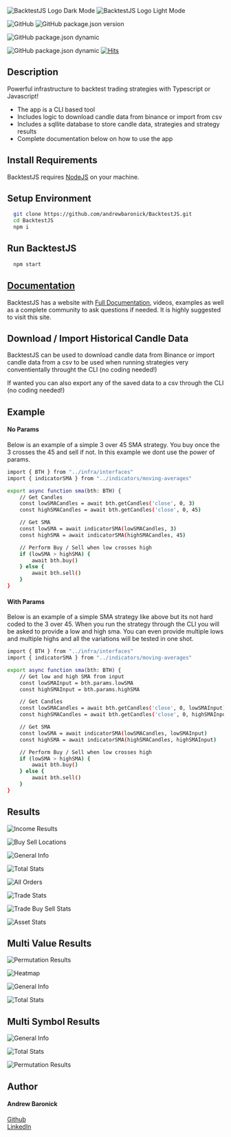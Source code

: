 <picture>
  <source media="(prefers-color-scheme: dark)" srcset="http://backtestjs.com/wp-content/uploads/2024/02/BacktestJS-White-Logo-1.png">
  <source media="(prefers-color-scheme: light)" srcset="http://backtestjs.com/wp-content/uploads/2024/02/BacktestJS-Black-Logo-1.png">
</picture>

![BacktestJS Logo Dark Mode](http://backtestjs.com/wp-content/uploads/2024/02/BacktestJS-White-Logo-1.png#gh-dark-mode-only)
![BacktestJS Logo Light Mode](http://backtestjs.com/wp-content/uploads/2024/02/BacktestJS-Black-Logo-1.png#gh-light-mode-only)

![GitHub](https://img.shields.io/github/license/andrewbaronick/BacktestJS) 
![GitHub package.json version](https://img.shields.io/github/package-json/v/andrewbaronick/BacktestJS) 


![GitHub package.json dynamic](https://img.shields.io/github/package-json/keywords/andrewbaronick/BacktestJS) 


![GitHub package.json dynamic](https://img.shields.io/github/package-json/author/andrewbaronick/BacktestJS)
[![Hits](https://hits.seeyoufarm.com/api/count/incr/badge.svg?url=https%3A%2F%2Fgithub.com%2Fandrewbaronick%2FBacktestJS%2Fhit-counter&count_bg=%2379C83D&title_bg=%23555555&icon=&icon_color=%23E7E7E7&title=Views&edge_flat=false)](https://hits.seeyoufarm.com)

## Description
Powerful infrastructure to backtest trading strategies with Typescript or Javascript!
- The app is a CLI based tool
- Includes logic to download candle data from binance or import from csv
- Includes a sqllite database to store candle data, strategies and strategy results
- Complete documentation below on how to use the app

## Install Requirements
BacktestJS requires [NodeJS](https://nodejs.org/en/download) on your machine.
## Setup Environment
```bash
  git clone https://github.com/andrewbaronick/BacktestJS.git
  cd BacktestJS
  npm i
```

## Run BacktestJS

```bash
  npm start
```

## [Documentation](backtestjs.com)
BacktestJS has a website with [Full Documentation](backtestjs.com), videos, examples as well as a complete community to ask questions if needed.  It is highly suggested to visit this site.

## Download / Import Historical Candle Data
BacktestJS can be used to download candle data from Binance or import candle data from a csv to be used when running strategies very conventientally throught the CLI (no coding needed!)

If wanted you can also export any of the saved data to a csv through the CLI (no coding needed!)

## Example

#### No Params

Below is an example of a simple 3 over 45 SMA strategy.  You buy once the 3 crosses the 45 and sell if not.  In this example we dont use the power of params.
```bash
import { BTH } from "../infra/interfaces"
import { indicatorSMA } from "../indicators/moving-averages"

export async function sma(bth: BTH) {
    // Get Candles
    const lowSMACandles = await bth.getCandles('close', 0, 3)
    const highSMACandles = await bth.getCandles('close', 0, 45)

    // Get SMA
    const lowSMA = await indicatorSMA(lowSMACandles, 3)
    const highSMA = await indicatorSMA(highSMACandles, 45)

    // Perform Buy / Sell when low crosses high
    if (lowSMA > highSMA) {
        await bth.buy()
    } else {
        await bth.sell()
    }
}
```

#### With Params
Below is an example of a simple SMA strategy like above but its not hard coded to the 3 over 45. When you run the strategy through the CLI you will be asked to provide a low and high sma.  You can even provide multiple lows and multiple highs and all the variations will be tested in one shot.

```bash
import { BTH } from "../infra/interfaces"
import { indicatorSMA } from "../indicators/moving-averages"

export async function sma(bth: BTH) {
    // Get low and high SMA from input
    const lowSMAInput = bth.params.lowSMA
    const highSMAInput = bth.params.highSMA

    // Get Candles
    const lowSMACandles = await bth.getCandles('close', 0, lowSMAInput)
    const highSMACandles = await bth.getCandles('close', 0, highSMAInput)

    // Get SMA
    const lowSMA = await indicatorSMA(lowSMACandles, lowSMAInput)
    const highSMA = await indicatorSMA(highSMACandles, highSMAInput)

    // Perform Buy / Sell when low crosses high
    if (lowSMA > highSMA) {
        await bth.buy()
    } else {
        await bth.sell()
    }
}
```

## Results
![Income Results](http://backtestjs.com/wp-content/uploads/2024/02/Trading-Results-Income-Results.png)

![Buy Sell Locations](http://backtestjs.com/wp-content/uploads/2024/02/Trading-Results-Buy-Sell-Locations.png)

![General Info](http://backtestjs.com/wp-content/uploads/2024/02/Trading-Results-General-Info.png)

![Total Stats](http://backtestjs.com/wp-content/uploads/2024/02/Trading-Results-Total-Stats.png)

![All Orders](http://backtestjs.com/wp-content/uploads/2024/02/Trading-Results-All-Orders.png)

![Trade Stats](http://backtestjs.com/wp-content/uploads/2024/02/Trading-Results-Trading-Stats.png)

![Trade Buy Sell Stats](http://backtestjs.com/wp-content/uploads/2024/02/Trading-Results-Trade-Buy-Sell-Stats.png)

![Asset Stats](http://backtestjs.com/wp-content/uploads/2024/02/Multi-Value-Symbol-Trading-Results-Asset-Stats.png)

## Multi Value Results
![Permutation Results](http://backtestjs.com/wp-content/uploads/2024/02/Trading-Strategy-Results-Multi-Value-Permutation-Results.png)

![Heatmap](http://backtestjs.com/wp-content/uploads/2024/02/Trading-Strategy-Results-Multi-Value-Heatmap.png)

![General Info](http://backtestjs.com/wp-content/uploads/2024/02/Trading-Strategy-Results-Multi-Value-General-Info.png)

![Total Stats](http://backtestjs.com/wp-content/uploads/2024/02/Trading-Strategy-Results-Multi-Value-Total-Stats.png)

## Multi Symbol Results
![General Info](http://backtestjs.com/wp-content/uploads/2024/01/Multi-Symbol-Trading-Strategy-Results-General-Info.png)

![Total Stats](http://backtestjs.com/wp-content/uploads/2024/01/Multi-Symbol-Trading-Strategy-Results-Total-Stats.png)

![Permutation Results](http://backtestjs.com/wp-content/uploads/2024/01/Multi-Symbol-Trading-Strategy-Results-Permutation-Results.png)

## Author

#### Andrew Baronick  

[Github](https://www.github.com/andrewbaronick)  
[LinkedIn](https://www.linkedin.com/in/andrew-baronick/)
